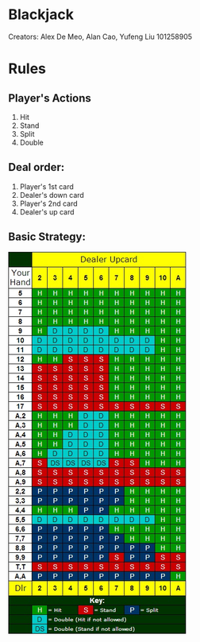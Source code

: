 # Blackjack
Creators: Alex De Meo, Alan Cao, Yufeng Liu 101258905

# Rules
## Player's Actions
1. Hit
2. Stand
3. Split
4. Double

## Deal order: 
1. Player's 1st card
2. Dealer's down card
3. Player's 2nd card
4. Dealer's up card

## Basic Strategy:
![Strategy](assets/blackjack-basic-strategy-chart.jpg)

